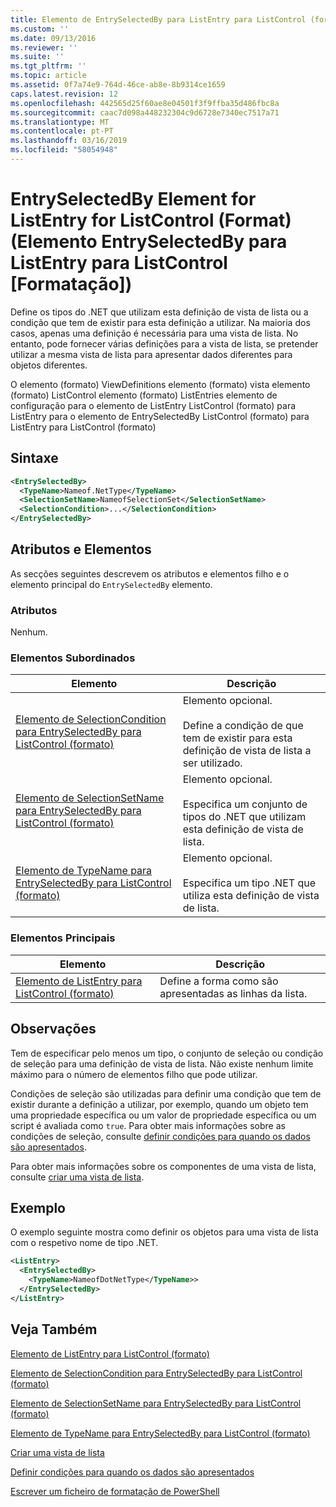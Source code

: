 ```yaml
---
title: Elemento de EntrySelectedBy para ListEntry para ListControl (formato) | Documentos da Microsoft
ms.custom: ''
ms.date: 09/13/2016
ms.reviewer: ''
ms.suite: ''
ms.tgt_pltfrm: ''
ms.topic: article
ms.assetid: 0f7a74e9-764d-46ce-ab8e-8b9314ce1659
caps.latest.revision: 12
ms.openlocfilehash: 442565d25f60ae8e04501f3f9ffba35d486fbc8a
ms.sourcegitcommit: caac7d098a448232304c9d6728e7340ec7517a71
ms.translationtype: MT
ms.contentlocale: pt-PT
ms.lasthandoff: 03/16/2019
ms.locfileid: "58054948"
---
```

# <a name="entryselectedby-element-for-listentry-for-listcontrol-format"></a>EntrySelectedBy Element for ListEntry for ListControl (Format) (Elemento EntrySelectedBy para ListEntry para ListControl [Formatação])

Define os tipos do .NET que utilizam esta definição de vista de lista ou a condição que tem de existir para esta definição a utilizar. Na maioria dos casos, apenas uma definição é necessária para uma vista de lista. No entanto, pode fornecer várias definições para a vista de lista, se pretender utilizar a mesma vista de lista para apresentar dados diferentes para objetos diferentes.

O elemento (formato) ViewDefinitions elemento (formato) vista elemento (formato) ListControl elemento (formato) ListEntries elemento de configuração para o elemento de ListEntry ListControl (formato) para ListEntry para o elemento de EntrySelectedBy ListControl (formato) para ListEntry para ListControl (formato)

## <a name="syntax"></a>Sintaxe

```xml
<EntrySelectedBy>
  <TypeName>Nameof.NetType</TypeName>
  <SelectionSetName>NameofSelectionSet</SelectionSetName>
  <SelectionCondition>...</SelectionCondition>
</EntrySelectedBy>
```

## <a name="attributes-and-elements"></a>Atributos e Elementos

As secções seguintes descrevem os atributos e elementos filho e o elemento principal do `EntrySelectedBy` elemento.

### <a name="attributes"></a>Atributos

Nenhum.

### <a name="child-elements"></a>Elementos Subordinados

|Elemento|Descrição|
|-------------|-----------------|
|[Elemento de SelectionCondition para EntrySelectedBy para ListControl (formato)](./selectioncondition-element-for-entryselectedby-for-listcontrol-format.md)|Elemento opcional.<br /><br /> Define a condição de que tem de existir para esta definição de vista de lista a ser utilizado.|
|[Elemento de SelectionSetName para EntrySelectedBy para ListControl (formato)](./selectionsetname-element-for-entryselectedby-for-listcontrol-format.md)|Elemento opcional.<br /><br /> Especifica um conjunto de tipos do .NET que utilizam esta definição de vista de lista.|
|[Elemento de TypeName para EntrySelectedBy para ListControl (formato)](./typename-element-for-entryselectedby-for-listcontrol-format.md)|Elemento opcional.<br /><br /> Especifica um tipo .NET que utiliza esta definição de vista de lista.|

### <a name="parent-elements"></a>Elementos Principais

|Elemento|Descrição|
|-------------|-----------------|
|[Elemento de ListEntry para ListControl (formato)](./listentry-element-for-listcontrol-format.md)|Define a forma como são apresentadas as linhas da lista.|

## <a name="remarks"></a>Observações

Tem de especificar pelo menos um tipo, o conjunto de seleção ou condição de seleção para uma definição de vista de lista. Não existe nenhum limite máximo para o número de elementos filho que pode utilizar.

Condições de seleção são utilizadas para definir uma condição que tem de existir durante a definição a utilizar, por exemplo, quando um objeto tem uma propriedade específica ou um valor de propriedade específica ou um script é avaliada como `true`. Para obter mais informações sobre as condições de seleção, consulte [definir condições para quando os dados são apresentados](./defining-conditions-for-displaying-data.md).

Para obter mais informações sobre os componentes de uma vista de lista, consulte [criar uma vista de lista](./creating-a-list-view.md).

## <a name="example"></a>Exemplo

O exemplo seguinte mostra como definir os objetos para uma vista de lista com o respetivo nome de tipo .NET.

```xml
<ListEntry>
  <EntrySelectedBy>
    <TypeName>NameofDotNetType</TypeName>>
  </EntrySelectedBy>
</ListEntry>
```

## <a name="see-also"></a>Veja Também

[Elemento de ListEntry para ListControl (formato)](./listentry-element-for-listcontrol-format.md)

[Elemento de SelectionCondition para EntrySelectedBy para ListControl (formato)](./selectioncondition-element-for-entryselectedby-for-listcontrol-format.md)

[Elemento de SelectionSetName para EntrySelectedBy para ListControl (formato)](./selectionsetname-element-for-entryselectedby-for-listcontrol-format.md)

[Elemento de TypeName para EntrySelectedBy para ListControl (formato)](./typename-element-for-entryselectedby-for-listcontrol-format.md)

[Criar uma vista de lista](./creating-a-list-view.md)

[Definir condições para quando os dados são apresentados](./defining-conditions-for-displaying-data.md)

[Escrever um ficheiro de formatação de PowerShell](./writing-a-powershell-formatting-file.md)
